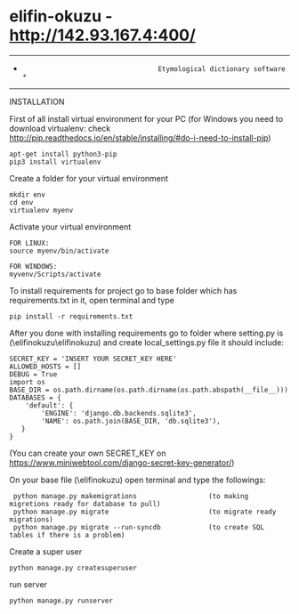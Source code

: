 # elifin-okuzu - http://142.93.167.4:400/
**********************************************************************************************************************
*                                       Etymological dictionary software                                             *
**********************************************************************************************************************
INSTALLATION
 
First of all install virtual environment for your PC 
 (for Windows you need to download virtualenv: check http://pip.readthedocs.io/en/stable/installing/#do-i-need-to-install-pip)
```
apt-get install python3-pip
pip3 install virtualenv
```

Create a folder for your virtual environment
```
mkdir env
cd env
virtualenv myenv
```

Activate your virtual environment
```
FOR LINUX:
source myenv/bin/activate

FOR WINDOWS:
myvenv/Scripts/activate
```

To install requirements for project go to base folder which has requirements.txt in it, open terminal and type
```
pip install -r requirements.txt
```
 
After you done with installing requirements go to folder where setting.py is (\elifinokuzu\elifinokuzu) and create local_settings.py file it should include:
  
```
SECRET_KEY = 'INSERT YOUR SECRET_KEY HERE'
ALLOWED_HOSTS = []
DEBUG = True
import os
BASE_DIR = os.path.dirname(os.path.dirname(os.path.abspath(__file__)))
DATABASES = {
    'default': {
        'ENGINE': 'django.db.backends.sqlite3',
        'NAME': os.path.join(BASE_DIR, 'db.sqlite3'),
   }
}
```
(You can create your own SECRET_KEY on https://www.miniwebtool.com/django-secret-key-generator/)

On your base file (\elifinokuzu\) open terminal and type the followings:

```
 python manage.py makemigrations                  (to making migretions ready for database to pull)
 python manage.py migrate                         (to migrate ready migrations)
 python manage.py migrate --run-syncdb            (to create SQL tables if there is a problem)
```

Create a super user
```
python manage.py createsuperuser
```

run server
```
python manage.py runserver
```
